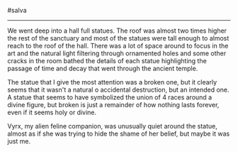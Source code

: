 #salva

--- 

We went deep into a hall full statues. The roof was almost two times higher the rest of the sanctuary and most of the statues were tall enough to almost reach to the roof of the hall. There was a lot of space around to focus in the art and the natural light filtering through ornamented holes and some other cracks in the room bathed the details of each statue highlighting the passage of time and decay that went through the ancient temple.

The statue that I give the most attention was a broken one, but it clearly seems that it wasn't a natural o accidental destruction, but an intended one. A statue that seems to have symbolized the union of 4 races around a divine figure, but broken is just a remainder of how nothing lasts forever, even if it seems holy or divine.

Vyrx, my alien feline companion, was unusually quiet around the statue, almost as if she was trying to hide the shame of her belief, but maybe it was just me. 